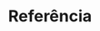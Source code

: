 ---
title: Referência
weight: 42
description: >-
  Nesta seção, você vai encontrar as referências sobre o Horusec.
---